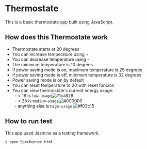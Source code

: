 # Thermostate

This is a basic thermostate app built using JavaScript.

## How does this Thermostate work

- Thermostate starts at 20 degrees
- You can increase temperature using +
- You can decrease temperature using -
- The minimum temperature is 10 degrees
- If power saving mode is on, maximum temperature is 25 degrees
- If power saving mode is off, minimum temperature is 32 degrees
- Power saving mode is on by default
- You can reset temperature to 20 with reset funcion
- You can view thermostate's current energy usage: <br>
&nbsp; - < 18 is <code>low-usage</code>![#1ca828](https://placehold.it/15/1ca828/000000?text=+)<br>
&nbsp; - < 25 is <code>medium-usage</code>![#000000](https://placehold.it/15/000000/000000?text=+)<br>
&nbsp; - anything else is <code>high-usage</code> ![#f03c15](https://placehold.it/15/f03c15/000000?text=+)<br>

## How to run test

This app used Jasmine as a testing framework.

<code>$ open SpecRunner.html </code>
